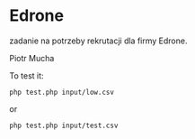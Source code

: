 # Edrone

zadanie na potrzeby rekrutacji dla firmy Edrone.


Piotr Mucha


To test it:

```
php test.php input/low.csv
```

or

```
php test.php input/test.csv
```